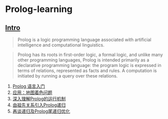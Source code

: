 # Prolog-learning
## [Intro](https://en.wikipedia.org/wiki/Prolog)
> Prolog is a logic programming language associated with artificial intelligence and computational linguistics.

> Prolog has its roots in first-order logic, a formal logic, and unlike many other programming languages, Prolog is intended primarily as a declarative programming language: the program logic is expressed in terms of relations, represented as facts and rules. A computation is initiated by running a query over these relations.

1. [Prolog 语言入门](https://github.com/FeilyZhang/Prolog-Learning/blob/master/learning/Prolog%20%E8%AF%AD%E8%A8%80%E5%85%A5%E9%97%A8.md)
2. [应用：地图着色问题](https://github.com/FeilyZhang/Prolog-Learning/blob/master/learning/%E5%9C%B0%E5%9B%BE%E7%9D%80%E8%89%B2%E9%97%AE%E9%A2%98.md)
3. [深入理解Prolog的运行机制](https://github.com/FeilyZhang/Prolog-Learning/blob/master/learning/%E6%B7%B1%E5%85%A5%E7%90%86%E8%A7%A3Prolog%E7%9A%84%E8%BF%90%E8%A1%8C%E6%9C%BA%E5%88%B6.md)
4. [由祖先关系引入Prolog递归](https://github.com/FeilyZhang/Prolog-Learning/blob/master/learning/%E7%94%B1%E7%A5%96%E5%85%88%E5%85%B3%E7%B3%BB%E5%BC%95%E5%85%A5Prolog%E9%80%92%E5%BD%92.md)
5. [再谈递归及Prolog尾递归优化](https://github.com/FeilyZhang/Prolog-Learning/blob/master/learning/%E5%86%8D%E8%B0%88%E9%80%92%E5%BD%92%E5%8F%8AProlog%E5%B0%BE%E9%80%92%E5%BD%92%E4%BC%98%E5%8C%96.md)